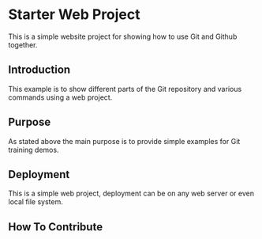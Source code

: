 # Starter Web Project

This is a simple website project for showing how to use Git and Github together.
## Introduction

This example is to show different parts of the Git repository and various commands using a web project.

## Purpose

As stated above the main purpose is to provide simple examples for Git training demos.

## Deployment

This is a simple web project, deployment can be on any web server or even local file system.

## How To Contribute